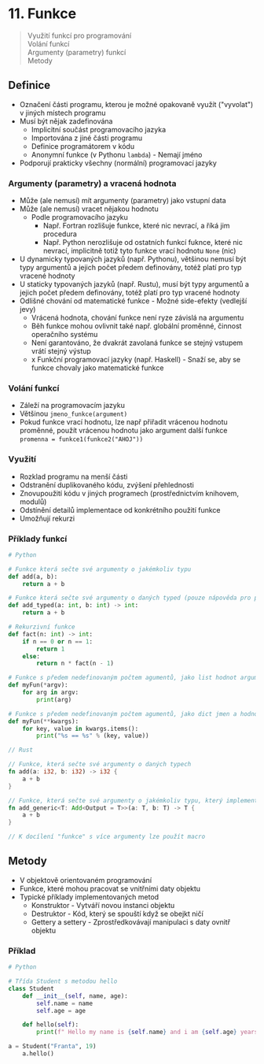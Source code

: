 # 11. Funkce

> Využití funkcí pro programování \
> Volání funkcí \
> Argumenty (parametry) funkcí \
> Metody

## Definice

- Označení části programu, kterou je možné opakovaně využít ("vyvolat") v jiných místech programu
- Musí být nějak zadefinována
  - Implicitní součást programovacího jazyka
  - Importována z jiné části programu
  - Definice programátorem v kódu
  - Anonymní funkce (v Pythonu `lambda`) - Nemají jméno
- Podporují prakticky všechny (normální) programovací jazyky

### Argumenty (parametry) a vracená hodnota

- Může (ale nemusí) mít argumenty (parametry) jako vstupní data
- Může (ale nemusí) vracet nějakou hodnotu
  - Podle programovacího jazyku
    - Např. Fortran rozlišuje funkce, které nic nevrací, a říká jim procedura
    - Např. Python nerozlišuje od ostatních funkcí fuknce, které nic nevrací, implicitně totiž tyto funkce vrací hodnotu `None` (nic)
- U dynamicky typovaných jazyků (např. Pythonu), většinou nemusí být typy argumentů a jejich počet předem definovány, totéž platí pro typ vracené hodnoty
- U staticky typovaných jazyků (např. Rustu), musí být typy argumentů a jejich počet předem definovány, totéž platí pro typ vracené hodnoty
- Odlišné chování od matematické funkce - Možné side-efekty (vedlejší jevy)
  - Vrácená hodnota, chování funkce není ryze závislá na argumentu
  - Běh funkce mohou ovlivnit také např. globální proměnné, činnost operačního systému
  - Není garantováno, že dvakrát zavolaná funkce se stejný vstupem vrátí stejný výstup
  - x Funkční programovací jazyky (např. Haskell) - Snaží se, aby se funkce chovaly jako matematické funkce

### Volání funkcí

- Záleží na programovacím jazyku
- Většinou `jmeno_funkce(argument)`
- Pokud funkce vrací hodnotu, lze např přiřadit vrácenou hodnotu proměnné, použít vrácenou hodnotu jako argument další funkce `promenna = funkce1(funkce2("AHOJ"))`

### Využití

- Rozklad programu na menší části
- Odstranění duplikovaného kódu, zvýšení přehlednosti
- Znovupoužití kódu v jiných programech (prostřednictvím knihovem, modulů)
- Odstínění detailů implementace od konkrétního použití funkce
- Umožňují rekurzi

### Příklady funkcí

```python
# Python

# Funkce která sečte své argumenty o jakémkoliv typu
def add(a, b):
	return a + b

# Funkce která sečte své argumenty o daných typed (pouze nápověda pro programátora)
def add_typed(a: int, b: int) -> int:
	return a + b

# Rekurzivní funkce
def fact(n: int) -> int:
	if n == 0 or n == 1:
		return 1
	else:
		return n * fact(n - 1)

# Funkce s předem nedefinovaným počtem agumentů, jako list hodnot argumentů
def myFun(*argv):
    for arg in argv:
        print(arg)

# Funkce s předem nedefinovaným počtem agumentů, jako dict jmen a hodnot argumentů
def myFun(**kwargs):
    for key, value in kwargs.items():
        print("%s == %s" % (key, value))
```

```rust
// Rust

// Funkce, která sečte své argumenty o daných typech
fn add(a: i32, b: i32) -> i32 {
	a + b
}

// Funkce, která sečte své argumenty o jakémkoliv typu, který implementují vlastnost (trait) Add (součet)
fn add_generic<T: Add<Output = T>>(a: T, b: T) -> T {
    a + b
}

// K docílení "funkce" s více argumenty lze použít macro
```

## Metody

- V objektově orientovaném programování
- Funkce, které mohou pracovat se vnitřními daty objektu
- Typické příklady implementovaných metod
  - Konstruktor - Vytváří novou instanci objektu
  - Destruktor - Kód, který se spouští když se obejkt ničí
  - Gettery a settery - Zprostředkovávají manipulaci s daty ovnitř objektu

### Příklad

```python
# Python

# Třída Student s metodou hello
class Student
	def __init__(self, name, age):
		self.name = name
		self.age = age

	def hello(self):
		print(f" Hello my name is {self.name} and i am {self.age} years old")

a = Student("Franta", 19)
	a.hello()
```

